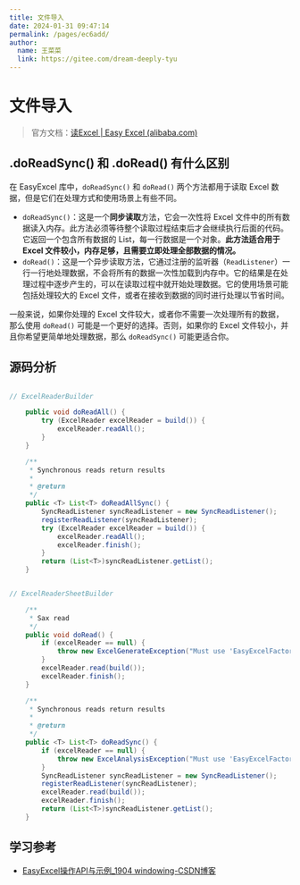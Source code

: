 ```yaml
---
title: 文件导入
date: 2024-01-31 09:47:14
permalink: /pages/ec6add/
author: 
  name: 王菜菜
  link: https://gitee.com/dream-deeply-tyu
---
```

# 文件导入

> 官方文档：[读Excel | Easy Excel (alibaba.com)](https://easyexcel.opensource.alibaba.com/docs/current/quickstart/read)

## .doReadSync() 和 .doRead() 有什么区别

在 EasyExcel 库中，`doReadSync()` 和 `doRead()` 两个方法都用于读取 Excel 数据，但是它们在处理方式和使用场景上有些不同。

- `doReadSync()`：这是一个**同步读取**方法，它会一次性将 Excel 文件中的所有数据读入内存。此方法必须等待整个读取过程结束后才会继续执行后面的代码。它返回一个包含所有数据的 List，每一行数据是一个对象。**此方法适合用于 Excel 文件较小，内存足够，且需要立即处理全部数据的情况。**
- `doRead()`：这是一个异步读取方法，它通过注册的监听器（`ReadListener`）一行一行地处理数据，不会将所有的数据一次性加载到内存中。它的结果是在处理过程中逐步产生的，可以在读取过程中就开始处理数据。它的使用场景可能包括处理较大的 Excel 文件，或者在接收到数据的同时进行处理以节省时间。

一般来说，如果你处理的 Excel 文件较大，或者你不需要一次处理所有的数据，那么使用 `doRead()` 可能是一个更好的选择。否则，如果你的 Excel 文件较小，并且你希望更简单地处理数据，那么 `doReadSync()` 可能更适合你。



## 源码分析

```java

// ExcelReaderBuilder

    public void doReadAll() {
        try (ExcelReader excelReader = build()) {
            excelReader.readAll();
        }
    }

    /**
     * Synchronous reads return results
     *
     * @return
     */
    public <T> List<T> doReadAllSync() {
        SyncReadListener syncReadListener = new SyncReadListener();
        registerReadListener(syncReadListener);
        try (ExcelReader excelReader = build()) {
            excelReader.readAll();
            excelReader.finish();
        }
        return (List<T>)syncReadListener.getList();
    }


// ExcelReaderSheetBuilder

    /**
     * Sax read
     */
    public void doRead() {
        if (excelReader == null) {
            throw new ExcelGenerateException("Must use 'EasyExcelFactory.read().sheet()' to call this method");
        }
        excelReader.read(build());
        excelReader.finish();
    }

    /**
     * Synchronous reads return results
     *
     * @return
     */
    public <T> List<T> doReadSync() {
        if (excelReader == null) {
            throw new ExcelAnalysisException("Must use 'EasyExcelFactory.read().sheet()' to call this method");
        }
        SyncReadListener syncReadListener = new SyncReadListener();
        registerReadListener(syncReadListener);
        excelReader.read(build());
        excelReader.finish();
        return (List<T>)syncReadListener.getList();
    }

```







## 学习参考

- [EasyExcel操作API与示例_1904 windowing-CSDN博客](https://blog.csdn.net/qq_41609208/article/details/103318509)